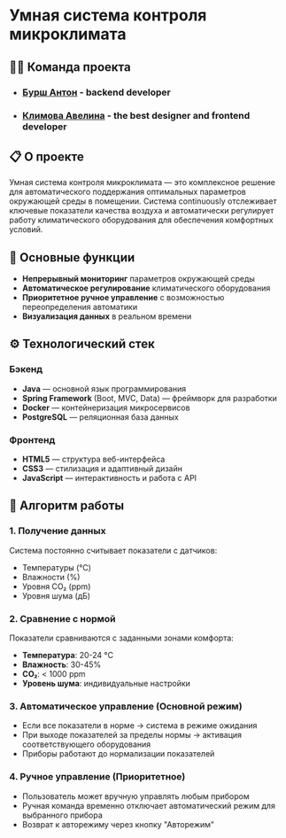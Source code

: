 # Умная система контроля микроклимата

## 🧑‍💻 Команда проекта

- ### [Бурш Антон](https://github.com/GyanPosling) - backend developer
- ### [Климова Авелина](https://github.com/aavelinka) - the best designer and frontend developer

## 📋 О проекте

Умная система контроля микроклимата — это комплексное решение для автоматического поддержания оптимальных параметров окружающей среды в помещении. Система continuously отслеживает ключевые показатели качества воздуха и автоматически регулирует работу климатического оборудования для обеспечения комфортных условий.

## 🎯 Основные функции

- **Непрерывный мониторинг** параметров окружающей среды
- **Автоматическое регулирование** климатического оборудования
- **Приоритетное ручное управление** с возможностью переопределения автоматики
- **Визуализация данных** в реальном времени

## ⚙️ Технологический стек

### Бэкенд
- **Java** — основной язык программирования
- **Spring Framework** (Boot, MVC, Data) — фреймворк для разработки
- **Docker** — контейнеризация микросервисов
- **PostgreSQL** — реляционная база данных

### Фронтенд
- **HTML5** — структура веб-интерфейса
- **CSS3** — стилизация и адаптивный дизайн
- **JavaScript** — интерактивность и работа с API

## 🔄 Алгоритм работы

### 1. Получение данных
Система постоянно считывает показатели с датчиков:
- Температуры (°C)
- Влажности (%)
- Уровня CO₂ (ppm)
- Уровня шума (дБ)

### 2. Сравнение с нормой
Показатели сравниваются с заданными зонами комфорта:
- **Температура**: 20-24 °C
- **Влажность**: 30-45%
- **CO₂**: < 1000 ppm
- **Уровень шума**: индивидуальные настройки

### 3. Автоматическое управление (Основной режим)
- Если все показатели в норме → система в режиме ожидания
- При выходе показателей за пределы нормы → активация соответствующего оборудования
- Приборы работают до нормализации показателей

### 4. Ручное управление (Приоритетное)
- Пользователь может вручную управлять любым прибором
- Ручная команда временно отключает автоматический режим для выбранного прибора
- Возврат к авторежиму через кнопку "Авторежим"
